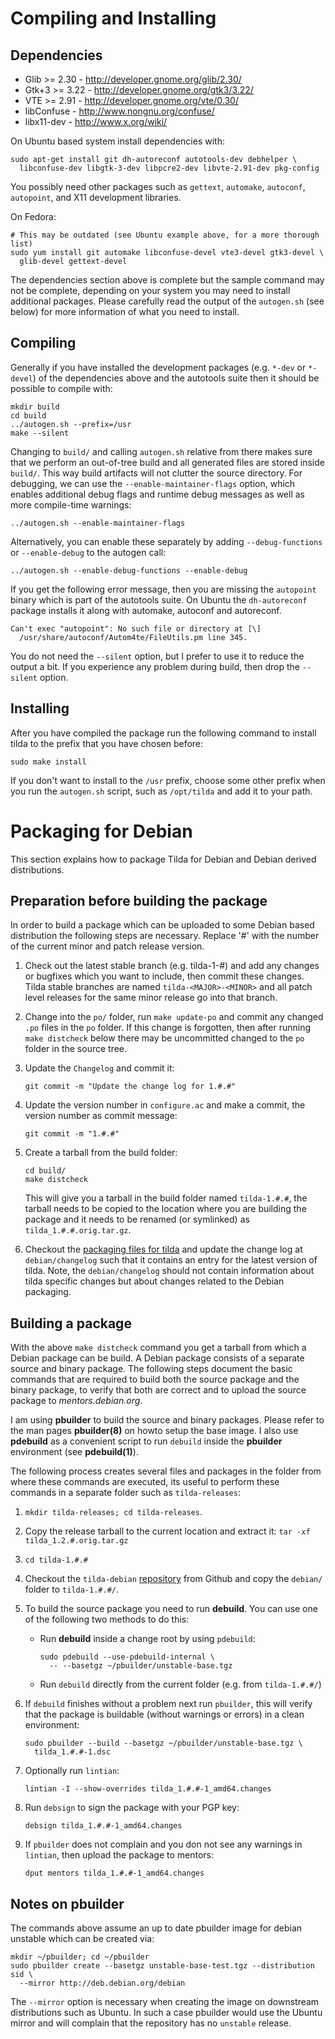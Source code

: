 # Compiling and Installing

## Dependencies

 * Glib >= 2.30 - http://developer.gnome.org/glib/2.30/
 * Gtk+3 >= 3.22 - http://developer.gnome.org/gtk3/3.22/
 * VTE >= 2.91 - http://developer.gnome.org/vte/0.30/
 * libConfuse - http://www.nongnu.org/confuse/
 * libx11-dev - http://www.x.org/wiki/

On Ubuntu based system install dependencies with:

    sudo apt-get install git dh-autoreconf autotools-dev debhelper \
      libconfuse-dev libgtk-3-dev libpcre2-dev libvte-2.91-dev pkg-config

You possibly need other packages such as `gettext`, `automake`, 
`autoconf`, `autopoint`, and X11 development libraries.

On Fedora:

    # This may be outdated (see Ubuntu example above, for a more thorough list)
    sudo yum install git automake libconfuse-devel vte3-devel gtk3-devel \
      glib-devel gettext-devel

The dependencies section above is complete but the sample command may not be
complete, depending on your system you may need to install additional packages.
Please carefully read the output of the `autogen.sh` (see below) for more
information of what you need to install.

## Compiling

Generally if you have installed the development packages (e.g. `*-dev` or
`*-devel`) of the dependencies above and the autotools suite then it should
be possible to compile with:

    mkdir build
    cd build
    ../autogen.sh --prefix=/usr
    make --silent

Changing to `build/` and calling `autogen.sh` relative from there makes sure
that we perform an out-of-tree build and all generated files are stored inside
`build/`. This way build artifacts will not clutter the source directory.
For debugging, we can use the `--enable-maintainer-flags` option, which enables
additional debug flags and runtime debug messages as well as more compile-time
warnings:

    ../autogen.sh --enable-maintainer-flags

Alternatively, you can enable these separately by adding
`--debug-functions` or `--enable-debug` to the autogen call:

    ../autogen.sh --enable-debug-functions --enable-debug

If you get the following error message, then you are missing the `autopoint`
binary which is part of the autotools suite. On Ubuntu the `dh-autoreconf`
package installs it along with automake, autoconf and autoreconf.

    Can't exec "autopoint": No such file or directory at [\]
      /usr/share/autoconf/Autom4te/FileUtils.pm line 345.

You do not need the `--silent` option, but I prefer to use it to reduce the
output a bit. If you experience any problem during build, then drop the
`--silent` option.

## Installing

After you have compiled the package run the following command to install tilda
to the prefix that you have chosen before:

    sudo make install

If you don't want to install to the `/usr` prefix, choose some other prefix
when you run the `autogen.sh` script, such as `/opt/tilda` and add it to your
path.

# Packaging for Debian

This section explains how to package Tilda for Debian and Debian derived
distributions.

## Preparation before building the package

In order to build a package which can be uploaded to some Debian based
distribution the following steps are necessary. Replace '#' with the number of
the current minor and patch release version.

 1. Check out the latest stable branch (e.g. tilda-1-#)
   and add any changes or bugfixes which you want to include,
   then commit these changes. Tilda stable branches are named
   `tilda-<MAJOR>-<MINOR>` and all patch level releases for the same minor
   release go into that branch.
 2. Change into the `po/` folder, run `make update-po` and commit any changed
    `.po` files in the `po` folder. If this change is forgotten, then after
    running `make distcheck` below there may be uncommitted changed to the `po`
    folder in the source tree.
 3. Update the `Changelog` and commit it:

        git commit -m "Update the change log for 1.#.#"
 4. Update the version number in `configure.ac` and make
   a commit, the version number as commit message:

        git commit -m "1.#.#"
 5. Create a tarball from the build folder:

        cd build/
        make distcheck
    
    This will give you a tarball in the build folder named `tilda-1.#.#`, the
    tarball needs to be copied to the location where you are building the
    package and it needs to be renamed (or symlinked) as
    `tilda_1.#.#.orig.tar.gz`.

 6. Checkout the [packaging files for tilda][1] and update the change log at
    `debian/changelog` such that it contains an entry for the latest version
    of tilda. Note, the `debian/changelog` should not contain information about
    tilda specific changes but about changes related to the Debian packaging.

## Building a package

With the above `make distcheck` command you get a tarball from which a Debian
package can be build. A Debian package consists of a separate source and binary
package. The following steps document the basic commands that are required to
build both the source package and the binary package, to verify that both are
correct and to upload the source package to *mentors.debian.org*.

I am using **pbuilder** to build the source and binary packages.
Please refer to the man pages **pbuilder(8)** on howto 
setup the base image. I also use **pdebuild** as a convenient script to
run `debuild` inside the **pbuilder** environment (see **pdebuild(1)**).

The following process creates several files and packages in the folder from
where these commands are executed, its useful to perform these commands in a
separate folder such as `tilda-releases`:

 1. `mkdir tilda-releases; cd tilda-releases`.
 2. Copy the release tarball to the current location and extract it:
    `tar -xf tilda_1.2.#.orig.tar.gz`
 3. `cd tilda-1.#.#`
 4. Checkout the `tilda-debian` [repository][1] from Github and copy the
    `debian/` folder to `tilda-1.#.#/`.
 5. To build the source package you need to run **debuild**. You can use one of
    the following two methods to do this:
    * Run **debuild** inside a change root by using `pdebuild`:
    
          sudo pdebuild --use-pdebuild-internal \
            -- --basetgz ~/pbuilder/unstable-base.tgz
    * Run `debuild` directly from the current folder (e.g. from `tilda-1.#.#/`)
 6. If `debuild` finishes without a problem next run `pbuilder`, this will
    verify that the package is buildable (without warnings or errors) in a clean
    environment:

        sudo pbuilder --build --basetgz ~/pbuilder/unstable-base.tgz \
          tilda_1.#.#-1.dsc
 7. Optionally run `lintian`:
 
        lintian -I --show-overrides tilda_1.#.#-1_amd64.changes
 8. Run `debsign` to sign the package with your PGP key:
 
        debsign tilda_1.#.#-1_amd64.changes
 9. If `pbuilder` does not complain and you don not see any warnings in
    `lintian`, then upload the package to mentors:

        dput mentors tilda_1.#.#-1_amd64.changes

## Notes on pbuilder

The commands above assume an up to date pbuilder image for debian unstable
which can be created via:

    mkdir ~/pbuilder; cd ~/pbuilder
    sudo pbuilder create --basetgz unstable-base-test.tgz --distribution sid \
      --mirror http://deb.debian.org/debian

The `--mirror` option is necessary when creating the image on downstream
distributions such as Ubuntu. In such a case pbuilder would use the Ubuntu
mirror and will complain that the repository has no `unstable` release.

[1]: https://salsa.debian.org/debian/tilda/

